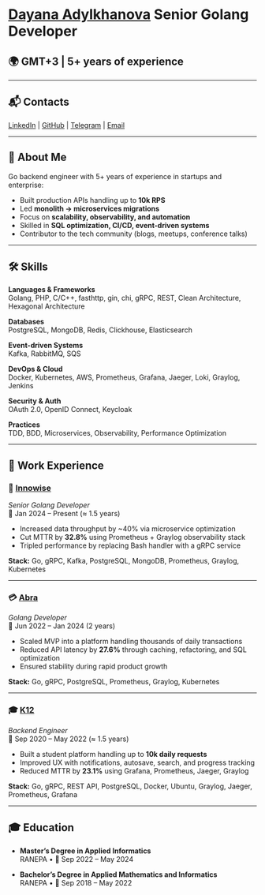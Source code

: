 # [Dayana Adylkhanova](https://www.linkedin.com/in/dayana-adylkhanova/)  Senior Golang Developer

## 🌍 GMT+3 | 5+ years of experience 

---

## 📬 Contacts
[LinkedIn](https://www.linkedin.com/in/dayana-adylkhanova) | [GitHub](https://github.com/dayanaadylkhanova) | [Telegram](https://t.me/ad_dayana) | [Email](mailto:dayanaadylkhanova@gmail.com)

---

## 👩 About Me
Go backend engineer with 5+ years of experience in startups and enterprise:  
- Built production APIs handling up to **10k RPS**  
- Led **monolith → microservices migrations**  
- Focus on **scalability, observability, and automation**  
- Skilled in **SQL optimization, CI/CD, event-driven systems**  
- Contributor to the tech community (blogs, meetups, conference talks)  

---

## 🛠 Skills

**Languages & Frameworks**  
Golang, PHP, C/C++, fasthttp, gin, chi, gRPC, REST, Clean Architecture, Hexagonal Architecture  

**Databases**  
PostgreSQL, MongoDB, Redis, Clickhouse, Elasticsearch  

**Event-driven Systems**  
Kafka, RabbitMQ, SQS  

**DevOps & Cloud**  
Docker, Kubernetes, AWS, Prometheus, Grafana, Jaeger, Loki, Graylog, Jenkins  

**Security & Auth**  
OAuth 2.0, OpenID Connect, Keycloak  

**Practices**  
TDD, BDD, Microservices, Observability, Performance Optimization  

---

## 💼 Work Experience

### 🚀 [Innowise](https://innowise.com)  
*Senior Golang Developer*  
📅 Jan 2024 – Present (≈ 1.5 years)  

- Increased data throughput by ~40% via microservice optimization  
- Cut MTTR by **32.8%** using Prometheus + Graylog observability stack  
- Tripled performance by replacing Bash handler with a gRPC service  

**Stack:** Go, gRPC, Kafka, PostgreSQL, MongoDB, Prometheus, Graylog, Kubernetes  

---

### 💳 [Abra](https://www.abra.com)  
*Golang Developer*  
📅 Jun 2022 – Jan 2024 (2 years)  

- Scaled MVP into a platform handling thousands of daily transactions  
- Reduced API latency by **27.6%** through caching, refactoring, and SQL optimization  
- Ensured stability during rapid product growth  

**Stack:** Go, gRPC, PostgreSQL, Prometheus, Graylog, Kubernetes  

---

### 🎓 [K12](https://www.k12.com/)  
*Backend Engineer*  
📅 Sep 2020 – May 2022 (≈ 1.5 years)  

- Built a student platform handling up to **10k daily requests**  
- Improved UX with notifications, autosave, search, and progress tracking  
- Reduced MTTR by **23.1%** using Grafana, Prometheus, Jaeger, Graylog  

**Stack:** Go, gRPC, REST API, PostgreSQL, Docker, Ubuntu, Graylog, Jaeger, Prometheus, Grafana  

---

## 🎓 Education

- **Master’s Degree in Applied Informatics**  
  RANEPA • 📅 Sep 2022 – May 2024  

- **Bachelor’s Degree in Applied Mathematics and Informatics**  
  RANEPA • 📅 Sep 2018 – May 2022  
